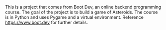 This is a project that comes from Boot Dev, an online backend programming course. The goal of the project is to build a game of Asteroids. The course is in Python and uses Pygame and a virtual environment. 
Reference https://www.boot.dev for further details.
